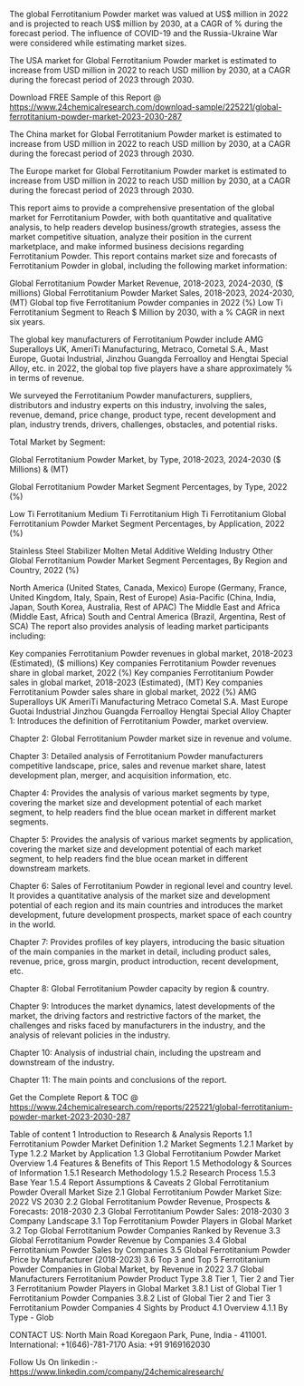 The global Ferrotitanium Powder market was valued at US$ million in 2022 and is projected to reach US$ million by 2030, at a CAGR of % during the forecast period. The influence of COVID-19 and the Russia-Ukraine War were considered while estimating market sizes.

The USA market for Global Ferrotitanium Powder  market is estimated to increase from USD million in 2022 to reach USD million by 2030, at a CAGR during the forecast period of 2023 through 2030.

Download FREE Sample of this Report @ https://www.24chemicalresearch.com/download-sample/225221/global-ferrotitanium-powder-market-2023-2030-287

The China market for Global Ferrotitanium Powder  market is estimated to increase from USD million in 2022 to reach USD million by 2030, at a CAGR during the forecast period of 2023 through 2030.

The Europe market for Global Ferrotitanium Powder  market is estimated to increase from USD million in 2022 to reach USD million by 2030, at a CAGR during the forecast period of 2023 through 2030.

This report aims to provide a comprehensive presentation of the global market for Ferrotitanium Powder, with both quantitative and qualitative analysis, to help readers develop business/growth strategies, assess the market competitive situation, analyze their position in the current marketplace, and make informed business decisions regarding Ferrotitanium Powder. This report contains market size and forecasts of Ferrotitanium Powder in global, including the following market information:

Global Ferrotitanium Powder Market Revenue, 2018-2023, 2024-2030, ($ millions)
Global Ferrotitanium Powder Market Sales, 2018-2023, 2024-2030, (MT)
Global top five Ferrotitanium Powder companies in 2022 (%)
Low Ti Ferrotitanium Segment to Reach $ Million by 2030, with a % CAGR in next six years.

The global key manufacturers of Ferrotitanium Powder include AMG Superalloys UK, AmeriTi Manufacturing, Metraco, Cometal S.A., Mast Europe, Guotai Industrial, Jinzhou Guangda Ferroalloy and Hengtai Special Alloy, etc. in 2022, the global top five players have a share approximately % in terms of revenue.

We surveyed the Ferrotitanium Powder manufacturers, suppliers, distributors and industry experts on this industry, involving the sales, revenue, demand, price change, product type, recent development and plan, industry trends, drivers, challenges, obstacles, and potential risks.

Total Market by Segment:

Global Ferrotitanium Powder Market, by Type, 2018-2023, 2024-2030 ($ Millions) & (MT)

Global Ferrotitanium Powder Market Segment Percentages, by Type, 2022 (%)

Low Ti Ferrotitanium
Medium Ti Ferrotitanium
High Ti Ferrotitanium
Global Ferrotitanium Powder Market Segment Percentages, by Application, 2022 (%)

Stainless Steel Stabilizer
Molten Metal Additive
Welding Industry
Other
Global Ferrotitanium Powder Market Segment Percentages, By Region and Country, 2022 (%)

North America (United States, Canada, Mexico)
Europe (Germany, France, United Kingdom, Italy, Spain, Rest of Europe)
Asia-Pacific (China, India, Japan, South Korea, Australia, Rest of APAC)
The Middle East and Africa (Middle East, Africa)
South and Central America (Brazil, Argentina, Rest of SCA)
The report also provides analysis of leading market participants including:

Key companies Ferrotitanium Powder revenues in global market, 2018-2023 (Estimated), ($ millions)
Key companies Ferrotitanium Powder revenues share in global market, 2022 (%)
Key companies Ferrotitanium Powder sales in global market, 2018-2023 (Estimated), (MT)
Key companies Ferrotitanium Powder sales share in global market, 2022 (%)
AMG Superalloys UK
AmeriTi Manufacturing
Metraco
Cometal S.A.
Mast Europe
Guotai Industrial
Jinzhou Guangda Ferroalloy
Hengtai Special Alloy
Chapter 1: Introduces the definition of Ferrotitanium Powder, market overview.

Chapter 2: Global Ferrotitanium Powder market size in revenue and volume.

Chapter 3: Detailed analysis of Ferrotitanium Powder manufacturers competitive landscape, price, sales and revenue market share, latest development plan, merger, and acquisition information, etc.

Chapter 4: Provides the analysis of various market segments by type, covering the market size and development potential of each market segment, to help readers find the blue ocean market in different market segments.

Chapter 5: Provides the analysis of various market segments by application, covering the market size and development potential of each market segment, to help readers find the blue ocean market in different downstream markets.

Chapter 6: Sales of Ferrotitanium Powder in regional level and country level. It provides a quantitative analysis of the market size and development potential of each region and its main countries and introduces the market development, future development prospects, market space of each country in the world.

Chapter 7: Provides profiles of key players, introducing the basic situation of the main companies in the market in detail, including product sales, revenue, price, gross margin, product introduction, recent development, etc.

Chapter 8: Global Ferrotitanium Powder capacity by region & country.

Chapter 9: Introduces the market dynamics, latest developments of the market, the driving factors and restrictive factors of the market, the challenges and risks faced by manufacturers in the industry, and the analysis of relevant policies in the industry.

Chapter 10: Analysis of industrial chain, including the upstream and downstream of the industry.

Chapter 11: The main points and conclusions of the report.

Get the Complete Report & TOC @ https://www.24chemicalresearch.com/reports/225221/global-ferrotitanium-powder-market-2023-2030-287

Table of content
1 Introduction to Research & Analysis Reports
1.1 Ferrotitanium Powder Market Definition
1.2 Market Segments
1.2.1 Market by Type
1.2.2 Market by Application
1.3 Global Ferrotitanium Powder Market Overview
1.4 Features & Benefits of This Report
1.5 Methodology & Sources of Information
1.5.1 Research Methodology
1.5.2 Research Process
1.5.3 Base Year
1.5.4 Report Assumptions & Caveats
2 Global Ferrotitanium Powder Overall Market Size
2.1 Global Ferrotitanium Powder Market Size: 2022 VS 2030
2.2 Global Ferrotitanium Powder Revenue, Prospects & Forecasts: 2018-2030
2.3 Global Ferrotitanium Powder Sales: 2018-2030
3 Company Landscape
3.1 Top Ferrotitanium Powder Players in Global Market
3.2 Top Global Ferrotitanium Powder Companies Ranked by Revenue
3.3 Global Ferrotitanium Powder Revenue by Companies
3.4 Global Ferrotitanium Powder Sales by Companies
3.5 Global Ferrotitanium Powder Price by Manufacturer (2018-2023)
3.6 Top 3 and Top 5 Ferrotitanium Powder Companies in Global Market, by Revenue in 2022
3.7 Global Manufacturers Ferrotitanium Powder Product Type
3.8 Tier 1, Tier 2 and Tier 3 Ferrotitanium Powder Players in Global Market
3.8.1 List of Global Tier 1 Ferrotitanium Powder Companies
3.8.2 List of Global Tier 2 and Tier 3 Ferrotitanium Powder Companies
4 Sights by Product
4.1 Overview
4.1.1 By Type - Glob

CONTACT US:
North Main Road Koregaon Park, Pune, India - 411001.
International: +1(646)-781-7170
Asia: +91 9169162030

Follow Us On linkedin :- https://www.linkedin.com/company/24chemicalresearch/
